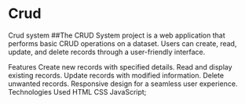 # Crud
Crud system
##The CRUD System project is a web application that performs basic CRUD operations on a dataset. Users can create, read, update, and delete records through a user-friendly interface.

Features
Create new records with specified details.
Read and display existing records.
Update records with modified information.
Delete unwanted records.
Responsive design for a seamless user experience.
Technologies Used
HTML
CSS
JavaScript;


